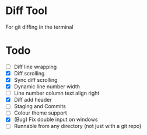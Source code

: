 # Diff Tool

For git diffing in the terminal

# Todo

- [ ] Diff line wrapping
- [x] Diff scrolling
- [x] Sync diff scrolling
- [x] Dynamic line number width
- [ ] Line number column text align right
- [x] Diff add header
- [ ] Staging and Commits
- [ ] Colour theme support
- [x] (Bug) Fix double input on windows
- [ ] Runnable from any directory (not just with a git repo)
